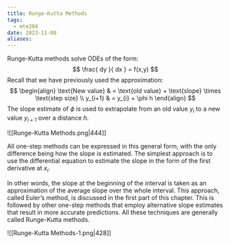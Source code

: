 ```yaml
---
title: Runge-Kutta Methods
tags:
  - mte204
date: 2023-11-08
aliases:
---
```

Runge-Kutta methods solve ODEs of the form:
$$
\frac{ dy }{ dx } = f(x,y)
$$
Recall that we have previously used the approximation:
$$
\begin{align}
\text{New value}  & = \text{old value} + \text{slope} \times \text{step size} \\
y_{i+1}  & = y_{i} + \phi h
\end{align}
$$
The slope estimate of $\phi$ is used to extrapolate from an old value $y_{i}$ to a new value $y_{i+1}$ over a distance $h$.

![[Runge-Kutta Methods.png|444]]

All one-step methods can be expressed in this general form, with the only difference being how the slope is estimated. The simplest approach is to use the differential equation to estimate the slope in the form of the first derivative at $x_{i}$. 

In other words, the slope at the beginning of the interval is taken as an approximation of the average slope over the whole interval. This approach, called Euler’s method, is discussed in the first part of this chapter. This is followed by other one-step methods that employ alternative slope estimates that result in more accurate predictions. All these techniques are generally called Runge-Kutta methods.

![[Runge-Kutta Methods-1.png|428]]
